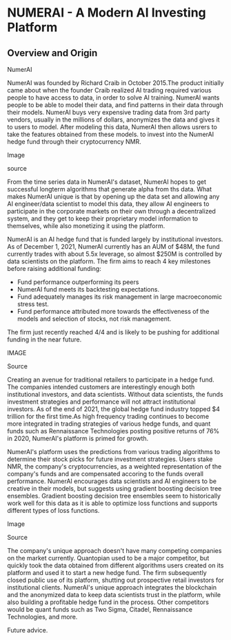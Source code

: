 # NUMERAI - A Modern AI Investing Platform 

## Overview and Origin

NumerAI

NumerAI was founded by Richard Craib in October 2015.The product initially came about when the founder Craib realized AI trading required various people to have access to data, in order to solve AI training. NumerAI wants people to be able to model their data, and find patterns in their data through their models. NumerAI buys very expensive trading data from 3rd party vendors, usually in the millions of dollars, anonymizes the data and gives it to users to model. After modeling this data, NumerAI then allows usrers to take the features obtained from these models. to invest into the NumerAI hedge fund through their cryptocurrency NMR. 

Image

source


From the time series data in NumerAI's dataset, NumerAI hopes to get successful longterm algorithms that generate alpha from ths data. What makes NumerAI unique is that by opening up the data set and allowing any AI engineer/data scientist to model this data, they allow AI engineers to participate in the corporate markets on their own through a decentralized system, and they get to keep their proprietary model information to themselves, while also monetizing it using the platform. 

NumerAI is an AI hedge fund that is funded largely by institutional investors. As of December 1, 2021, NumerAI currently has an AUM of $48M, the fund currently trades with about 5.5x leverage, so almost $250M is controlled by data scientists on the platform. The firm aims to reach 4 key milestones before raising additional funding: 

- Fund performance outperforming its peers
- NumerAI fund meets its backtesting expectations. 
- Fund adequately manages its risk management in large macroeconomic stress test. 
- Fund performance attributed more towards the effectiveness of the models and selection of stocks, not risk management. 

The firm just recently reached 4/4 and is likely to be pushing for additional funding in the near future. 


IMAGE 

Source

Creating an avenue for traditional retailers to participate in a hedge fund. The companies intended customers are interestingly enough both institutional investors, and data scientists. Without data scientists, the funds investment strategies and performance will not attract institutional investors. As of the end of 2021, the global hedge fund industry topped $4 trillion for the first time.As high frequency trading continues to become more integrated in trading strategies of various hedge funds, and quant funds such as Rennaissance Technologies posting positive returns of 76% in 2020, NumerAI's platform is primed for growth. 

NumerAI's platform uses the predictions from various trading algorithms to determine their stock picks for future investment strategies. Users stake NMR, the company's cryptocurrencies, as a weighted representation of the company's funds and are compensated accoring to the funds overall performance. NumerAI encourages data scientists and AI engineers to be creative in their models, but suggests using gradient boosting decision tree ensembles. Gradient boosting decision tree ensembles seem to historically work well for this data as it is able to optimize loss functions and supports different types of loss functions. 


Image 

Source

The company's unique approach doesn't have many competing companies on the market currently. Quantopian used to be a major competitor, but quickly took the data obtained from different algorithms users created on its platform and used it to start a new hedge fund. The firm subsequently closed public use of its platform, shutting out prospective retail investors for institutional clients. NumerAI's unique approach integrates the blockchain and the anonymized data to keep data scientists trust in the platform, while also building a profitable hedge fund in the process. Other competitors would be quant funds such as Two Sigma, Citadel, Rennaissance Technologies, and more. 

Future advice. 